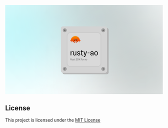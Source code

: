 <p align="center">
  <a href="https://wvm.dev">
    <img src="./assets/banner.png">
  </a>
</p>

## License
This project is licensed under the [MIT License](./LICENSE)
